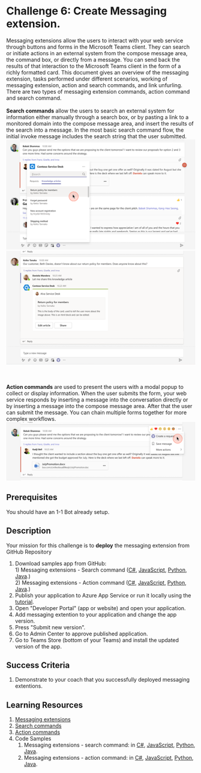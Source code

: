 # Challenge 6: Create Messaging extension.

Messaging extensions allow the users to interact with your web service through buttons and forms in the Microsoft Teams client. They can search or initiate actions in an external system from the compose message area, the command box, or directly from a message. You can send back the results of that interaction to the Microsoft Teams client in the form of a richly formatted card. This document gives an overview of the messaging extension, tasks performed under different scenarios, working of messaging extension, action and search commands, and link unfurling.
There are two types of messaging extension commands, action command and search command.
<br/><br/>
**Search commands** allow the users to search an external system for information either manually through a search box, or by pasting a link to a monitored domain into the compose message area, and insert the results of the search into a message. In the most basic search command flow, the initial invoke message includes the search string that the user submitted. 
![Messaging extension: search commands](https://github.com/LevonDX/Teams-Hack-event-March-2022/blob/main/Resources/me1.png)
![Messaging extension: search commands](https://github.com/LevonDX/Teams-Hack-event-March-2022/blob/main/Resources/me2.png)

<br/><br/>
**Action commands** are used to present the users with a modal popup to collect or display information. When the user submits the form, your web service responds by inserting a message into the conversation directly or by inserting a message into the compose message area. After that the user can submit the message. You can chain multiple forms together for more complex workflows.
![Messaging extension: action commands](https://github.com/LevonDX/Teams-Hack-event-March-2022/blob/main/Resources/me3.png)

## Prerequisites

You should have an 1-1 Bot already setup. 

## Description

Your mission for this challenge is to **deploy** the messaging extension from GitHub Repository
1. Download samples app from GitHub: 
<br/> 1) Messaging extensions - Search command ([C#](https://github.com/microsoft/BotBuilder-Samples/blob/main/samples/csharp_dotnetcore/50.teams-messaging-extensions-search),	[JavaScript](https://github.com/microsoft/BotBuilder-Samples/blob/main/samples/javascript_nodejs/50.teams-messaging-extensions-search),	[Python](https://github.com/microsoft/BotBuilder-Samples/blob/main/samples/python/50.teams-messaging-extensions-search),	[Java](https://github.com/microsoft/BotBuilder-Samples/blob/main/samples/java_springboot/50.teams-messaging-extensions-search).) 
<br/> 2) Messaging extensions - Action command ([C#](https://github.com/microsoft/BotBuilder-Samples/blob/main/samples/csharp_dotnetcore/51.teams-messaging-extensions-action),	[JavaScript](https://github.com/microsoft/BotBuilder-Samples/blob/main/samples/javascript_nodejs/51.teams-messaging-extensions-action),	[Python](https://github.com/microsoft/BotBuilder-Samples/blob/main/samples/python/51.teams-messaging-extensions-action),	[Java](https://github.com/microsoft/BotBuilder-Samples/blob/main/samples/java_springboot/51.teams-messaging-extensions-action).)
2. Publish your application to Azure App Service or run it locally using the [tutorial](https://docs.microsoft.com/en-us/microsoftteams/platform/concepts/build-and-test/debug).
3. Open "Developer Portal" (app or website) and open your application.
4. Add messaging extention to your application and change the app version.
5. Press "Submit new version".
6. Go to Admin Center to approve published application.
7. Go to Teams Store (bottom of your Teams) and install the updated version of the app.


## Success Criteria

1. Demonstrate to your coach that you successfully deployed messaging extentions.

## Learning Resources

1. [Messaging extensions](https://docs.microsoft.com/en-us/microsoftteams/platform/messaging-extensions/what-are-messaging-extensions)
2. [Search commands](https://docs.microsoft.com/en-us/microsoftteams/platform/messaging-extensions/how-to/search-commands/define-search-command)
3. [Action commands](https://docs.microsoft.com/en-us/microsoftteams/platform/messaging-extensions/how-to/action-commands/define-action-command)
4. Code Samples
    1. Messaging extensions - search command: in [C#](https://github.com/microsoft/BotBuilder-Samples/blob/main/samples/csharp_dotnetcore/50.teams-messaging-extensions-search),	[JavaScript](https://github.com/microsoft/BotBuilder-Samples/blob/main/samples/javascript_nodejs/50.teams-messaging-extensions-search),	[Python](https://github.com/microsoft/BotBuilder-Samples/blob/main/samples/python/50.teams-messaging-extensions-search),	[Java](https://github.com/microsoft/BotBuilder-Samples/blob/main/samples/java_springboot/50.teams-messaging-extensions-search).
    2. Messaging extensions - action command: in [C#](https://github.com/microsoft/BotBuilder-Samples/blob/main/samples/csharp_dotnetcore/51.teams-messaging-extensions-action),	[JavaScript](https://github.com/microsoft/BotBuilder-Samples/blob/main/samples/javascript_nodejs/51.teams-messaging-extensions-action),	[Python](https://github.com/microsoft/BotBuilder-Samples/blob/main/samples/python/51.teams-messaging-extensions-action),	[Java](https://github.com/microsoft/BotBuilder-Samples/blob/main/samples/java_springboot/51.teams-messaging-extensions-action).
